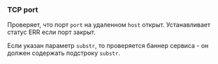 ### TCP port
Проверяет, что порт `port` на удаленном `host` открыт. Устанавливает статус ERR если порт закрыт.

Если указан параметр `substr`, то проверяется баннер сервиса - он должен содержать подстроку `substr`.
